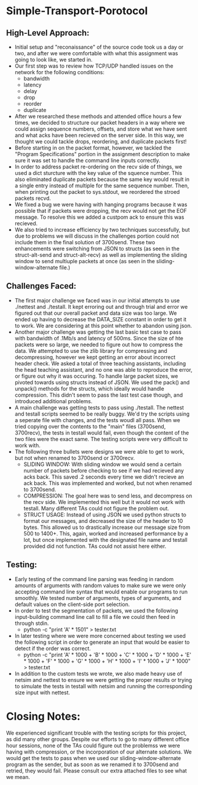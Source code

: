 # Simple-Transport-Porotocol

## High-Level Approach:
- Initial setup and "reconaissance" of the source code took us a day or two, and after we were comfortable with what this assignment was going to look like, we started in.
- Our first step was to review how TCP/UDP handled issues on the network for the following conditions:
  - bandwidth
  - latency
  - delay
  - drop
  - reorder
  - duplicate
- After we researched these methods and attended office hours a few times, we decided to structure our packet headers in a way where we could assign sequence numbers, offsets, and store what we have sent and what acks have been recieved on the server side. In this way, we thought we could tackle drops, reordering, and duplicate packets first!
- Before starting in on the packet format, however, we tackled the "Program Specifications" portion in the assignment description to make sure it was set to handle the command line inputs correctly. 
- In order to address packet re-ordering on the recv side of things, we used a dict sturcture with the key value of the squence number. This also eliminated duplicate packets because the same key would result in a single entry instead of multiple for the same sequence number. Then, when printing out the packet to sys.stdout, we reordered the stroed packets recvd.
- We fixed a bug we were having with hanging programs because it was possible that if packets were dropping, the recv would not get the EOF message. To resolve this we added a custpom ack to ensure this was recieved. 
- We also tried to increase efficiency by two techniques successfully, but due to problems we will discuss in the challenges portion could not include them in the final solution of 3700send. These two enhancements were switching from JSON to structs (as seen in the struct-alt-send and struct-alt-recv) as well as implementing the sliding window to send multiuple packets at once (as seen in the sliding-window-alternate file.)

## Challenges Faced:
- The first major challenge we faced was in our initial attempts to use ./nettest and ./testall. It kept erroring out and through trial and error we figured out that our overall packet and data size was too large. We ended up having to decrease the DATA_SIZE constant in order to get it to work. We are considering at this point whether to abandon using json.
- Another major challenge was getting the last basic test case to pass with bandwidth of .1Mb/s and latency of 500ms. Since the size of hte packets were so large, we needed to figure out how to compress the data. We attempted to use the zlib library for compressing and decompressing, however we kept getting an error about incorrect header check. We asked a total of three teaching assistants, including the head teaching assistant, and no one was able to reproduce the error, or figure out why it was occuring. To handle large packet sizes, we pivoted towards using structs instead of JSON. We used the pack() and unpack() methods for the structs, which ideally would handle compression. This didn't seem to pass the last test case though, and introduced additional problems. 
- A main challenge was getting tests to pass using ./testall. The nettest and testall scripts seemed to be really buggy. We'd try the scripts using a seperate file with changes, and the tests woudl all pass. When we tried copying over the contents to the "main" files (3700send, 3700recv), the tests in testall would fail, even though the content of the two files were the exact same. The testing scripts were very difficult to work with. 
- The following three bullets were designs we were able to get to work, but not when renamed to 3700send or 3700recv.
  - SLIDING WINDOW: With sliding window we would send a certain number of packets before checking to see if we had recieved any acks back. This saved .2 seconds every time we didn't recieve an ack back. This was implemented and worked, but not when renamed to 3700send.
  - COMPRESSION: The goal here was to send less, and decompress on the recv side. We implemented this well but it would not work with testall. Many different TAs could not figure the problem out.
  - STRUCT USAGE: Instead of using JSON we used python structs to format our messages, and decreased the size of the header to 10 bytes. This allowed us to drastically increase our message size from 500 to 1400+. This, again, worked and increased performance by a lot, but once implemented with the designated file name and testall provided did not function. TAs could not assist here either.

## Testing:
- Early testing of the command line parsing was feeding in random amounts of arguments with random values to make sure we were only accepting command line syntax that would enable our programs to run smoothly. We tested number of arguments, types of arguments, and default values on the client-side port selection.
- In order to test the segmentation of packets, we used the following input-building command line call to fill a file we could then feed in through stdin.
  - python -c "print 'A' * 1501" > tester.txt
- In later testing where we were more concerned about testing we used the following script in order to generate an input that would be easier to detect if the order was correct.
  - python -c "print 'A' * 1000 + 'B' * 1000 + 'C' * 1000 + 'D' * 1000 + 'E' * 1000 + 'F' * 1000 + 'G' * 1000 + 'H' * 1000 + 'I' * 1000 + 'J' * 1000" > tester.txt
- In addition to the custom tests we wrote, we also made heavy use of netsim and nettest to ensure we were getting the proper results or trying to simulate the tests in testall with netsim and running the corresponding size input with nettest.

# Closing Notes:
We experienced significant trouble with the testing scripts for this project, as did many other groups. Despite our efforts to go to many different office hour sessions, none of the TAs could figure out the problemss we were having with compression, or the incorporation of our alternate solutions. We would get the tests to pass when we used our sliding-window-alternate program as the sender, but as soon as we renamed it to 3700send and retried, they would fail. Please consult our extra attached files to see what we mean.
